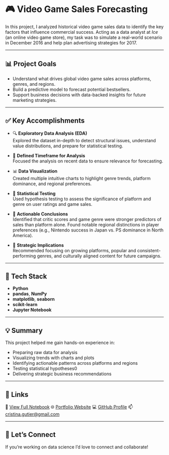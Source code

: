 # 🎮 Video Game Sales Forecasting

In this project, I analyzed historical video game sales data to identify the key factors that influence commercial success. Acting as a data analyst at *Ice* (an online video game store), my task was to simulate a real-world scenario in December 2016 and help plan advertising strategies for 2017.

---

## 📊 Project Goals

- Understand what drives global video game sales across platforms, genres, and regions.
- Build a predictive model to forecast potential bestsellers.
- Support business decisions with data-backed insights for future marketing strategies.

---

## ✅ Key Accomplishments

- 🔍 **Exploratory Data Analysis (EDA)**  
  Explored the dataset in-depth to detect structural issues, understand value distributions, and prepare for statistical testing.

- 📅 **Defined Timeframe for Analysis**  
  Focused the analysis on recent data to ensure relevance for forecasting.

- 📊 **Data Visualization**  
  Created multiple intuitive charts to highlight genre trends, platform dominance, and regional preferences.

- 🧪 **Statistical Testing**  
  Used hypothesis testing to assess the significance of platform and genre on user ratings and game sales.

- 📌 **Actionable Conclusions**  
  Identified that critic scores and game genre were stronger predictors of sales than platform alone. Found notable regional distinctions in player preferences (e.g., Nintendo success in Japan vs. PS dominance in North America).

- 🧠 **Strategic Implications**  
  Recommended focusing on growing platforms, popular and consistent-performing genres, and culturally aligned content for future campaigns.

---

## 🔧 Tech Stack

- **Python**
- **pandas**, **NumPy**
- **matplotlib**, **seaborn**
- **scikit-learn**
- **Jupyter Notebook**

---

## 💡 Summary

This project helped me gain hands-on experience in:
- Preparing raw data for analysis
- Visualizing trends with charts and plots
- Identifying actionable patterns across platforms and regions
- Testing statistical hypotheses0 
- Delivering strategic business recommendations

---
## 🔗 Links

📁 [View Full Notebook](https://github.com/AkiqkI/videogamesales/blob/main/videogamesales.ipynb)
🌐 [Portfolio Website](https://akiqki.github.io/my-portfolio)
💻 [GitHub Profile](https://github.com/AkiqkI)
📫 cristina.gutier@gmail.com

---

## 🤝 Let’s Connect

If you’re working on data science I’d love to connect and collaborate!
